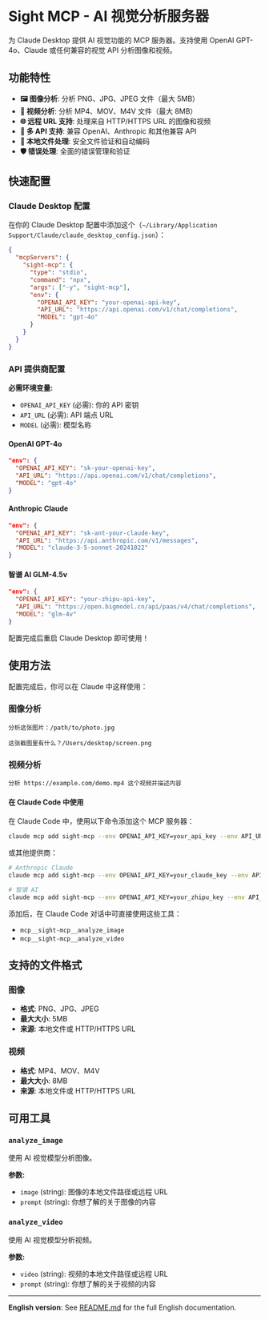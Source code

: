 # Sight MCP - AI 视觉分析服务器

为 Claude Desktop 提供 AI 视觉功能的 MCP 服务器。支持使用 OpenAI GPT-4o、Claude 或任何兼容的视觉 API 分析图像和视频。

## 功能特性

- **🖼️ 图像分析**: 分析 PNG、JPG、JPEG 文件（最大 5MB）
- **🎥 视频分析**: 分析 MP4、MOV、M4V 文件（最大 8MB）
- **🌐 远程 URL 支持**: 处理来自 HTTP/HTTPS URL 的图像和视频
- **🔧 多 API 支持**: 兼容 OpenAI、Anthropic 和其他兼容 API
- **📁 本地文件处理**: 安全文件验证和自动编码
- **🛡️ 错误处理**: 全面的错误管理和验证

## 快速配置

### Claude Desktop 配置

在你的 Claude Desktop 配置中添加这个（`~/Library/Application Support/Claude/claude_desktop_config.json`）：

```json
{
  "mcpServers": {
    "sight-mcp": {
      "type": "stdio",
      "command": "npx",
      "args": ["-y", "sight-mcp"],
      "env": {
        "OPENAI_API_KEY": "your-openai-api-key",
        "API_URL": "https://api.openai.com/v1/chat/completions",
        "MODEL": "gpt-4o"
      }
    }
  }
}
```

### API 提供商配置

**必需环境变量:**
- `OPENAI_API_KEY` (必需): 你的 API 密钥
- `API_URL` (必需): API 端点 URL
- `MODEL` (必需): 模型名称

#### OpenAI GPT-4o
```json
"env": {
  "OPENAI_API_KEY": "sk-your-openai-key",
  "API_URL": "https://api.openai.com/v1/chat/completions",
  "MODEL": "gpt-4o"
}
```

#### Anthropic Claude
```json
"env": {
  "OPENAI_API_KEY": "sk-ant-your-claude-key",
  "API_URL": "https://api.anthropic.com/v1/messages",
  "MODEL": "claude-3-5-sonnet-20241022"
}
```

#### 智谱 AI GLM-4.5v
```json
"env": {
  "OPENAI_API_KEY": "your-zhipu-api-key",
  "API_URL": "https://open.bigmodel.cn/api/paas/v4/chat/completions",
  "MODEL": "glm-4v"
}
```

配置完成后重启 Claude Desktop 即可使用！

## 使用方法

配置完成后，你可以在 Claude 中这样使用：

### 图像分析
```
分析这张图片：/path/to/photo.jpg
```

```
这张截图里有什么？/Users/desktop/screen.png
```

### 视频分析
```
分析 https://example.com/demo.mp4 这个视频并描述内容
```

#### 在 Claude Code 中使用
在 Claude Code 中，使用以下命令添加这个 MCP 服务器：

```bash
claude mcp add sight-mcp --env OPENAI_API_KEY=your_api_key --env API_URL=https://api.openai.com/v1/chat/completions --env MODEL=gpt-4o -- npx -y sight-mcp
```

或其他提供商：

```bash
# Anthropic Claude
claude mcp add sight-mcp --env OPENAI_API_KEY=your_claude_key --env API_URL=https://api.anthropic.com/v1/messages --env MODEL=claude-3-5-sonnet-20241022 -- npx -y sight-mcp

# 智谱 AI
claude mcp add sight-mcp --env OPENAI_API_KEY=your_zhipu_key --env API_URL=https://open.bigmodel.cn/api/paas/v4/chat/completions --env MODEL=glm-4v -- npx -y sight-mcp
```

添加后，在 Claude Code 对话中可直接使用这些工具：
- `mcp__sight-mcp__analyze_image`
- `mcp__sight-mcp__analyze_video`

## 支持的文件格式

### 图像
- **格式**: PNG、JPG、JPEG
- **最大大小**: 5MB
- **来源**: 本地文件或 HTTP/HTTPS URL

### 视频
- **格式**: MP4、MOV、M4V
- **最大大小**: 8MB
- **来源**: 本地文件或 HTTP/HTTPS URL

## 可用工具

### `analyze_image`
使用 AI 视觉模型分析图像。

**参数:**
- `image` (string): 图像的本地文件路径或远程 URL
- `prompt` (string): 你想了解的关于图像的内容

### `analyze_video`
使用 AI 视觉模型分析视频。

**参数:**
- `video` (string): 视频的本地文件路径或远程 URL
- `prompt` (string): 你想了解的关于视频的内容

---

**English version**: See [README.md](./README.md) for the full English documentation.